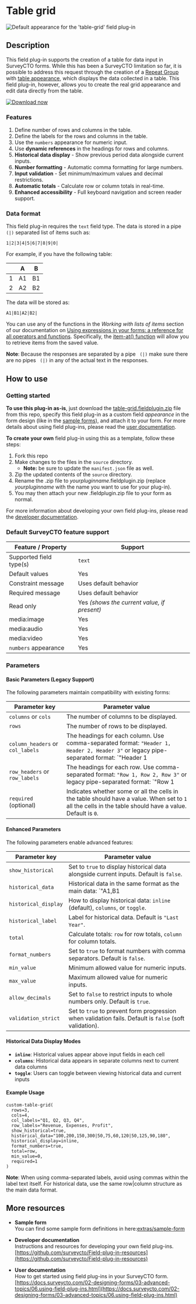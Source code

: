 # Table grid

![Default appearance for the 'table-grid' field plug-in](extras/tablegrid.png)

## Description

This field plug-in supports the creation of a table for data input in SurveyCTO forms. While this has been a SurveyCTO limitation so far, it is possible to address this request through the creation of a [Repeat Group](https://docs.surveycto.com/02-designing-forms/01-core-concepts/06.groups.html) with [table appearance](https://www.surveycto.com/videos/paper-to-digital-tables/), which displays the data collected in a table. This field plug-in, however, allows you to create the real grid appearance and edit data directly from the table.

[![Download now](extras/download-button.png)](https://github.com/surveycto/table-grid/raw/master/table-grid.fieldplugin.zip)

### Features

1. Define number of rows and columns in the table.
1. Define the labels for the rows and columns in the table.
1. Use the `numbers` appearance for numeric input.
1. Use **dynamic references** in the headings for rows and columns.
1. **Historical data display** - Show previous period data alongside current inputs.
1. **Number formatting** - Automatic comma formatting for large numbers.
1. **Input validation** - Set minimum/maximum values and decimal restrictions.
1. **Automatic totals** - Calculate row or column totals in real-time.
1. **Enhanced accessibility** - Full keyboard navigation and screen reader support.

### Data format

This field plug-in requires the `text` field type.
The data is stored in a pipe <code> (|)</code> separated list of items such as: 

`1|2|3|4|5|6|7|8|9|0|`

For example, if you have the following table: 

| | A | B |
| --- | --- | --- |
| 1 | A1 | B1 |
| 2 | A2 | B2 |

The data will be stored as:

`A1|B1|A2|B2|`

You can use any of the functions in the *Working with lists of items* section of our documentation on [Using expressions in your forms: a reference for all operators and functions](https://docs.surveycto.com/02-designing-forms/01-core-concepts/09.expressions.html). Specifically, the [item-at() function](https://docs.surveycto.com/02-designing-forms/01-core-concepts/09.expressions.html#Help_Forms_item-at) will allow you to retrieve items from the saved value.  

**Note**: Because the responses are separated by a pipe <code> (|)</code> make sure there are no pipes <code> (|)</code> in any of the actual text in the responses. 

## How to use

### Getting started

**To use this plug-in as-is**, just download the [table-grid.fieldplugin.zip](https://github.com/surveycto/table-grid/raw/master/table-grid.fieldplugin.zip) file from this repo, specify this field plug-in as a custom field *appearance* in the form design (like in the [sample forms](https://github.com/surveycto/table-grid/tree/master/extras/sample-form)), and attach it to your form. For more details about using field plug-ins, please read the [user documentation](https://docs.surveycto.com/02-designing-forms/03-advanced-topics/06.using-field-plug-ins.html).

**To create your own** field plug-in using this as a template, follow these steps:

1. Fork this repo
1. Make changes to the files in the `source` directory.  
    * **Note:** be sure to update the `manifest.json` file as well.
1. Zip the updated contents of the `source` directory.
1. Rename the .zip file to *yourpluginname*.fieldplugin.zip (replace *yourpluginname* with the name you want to use for your plug-in).
1. You may then attach your new .fieldplugin.zip file to your form as normal.

For more information about developing your own field plug-ins, please read the [developer documentation](https://github.com/surveycto/Field-plug-in-resources).

### Default SurveyCTO feature support

| Feature / Property | Support |
| --- | --- |
| Supported field type(s) | `text`|
| Default values | Yes |
| Constraint message | Uses default behavior |
| Required message | Uses default behavior |
| Read only | Yes *(shows the current value, if present)* |
| media:image | Yes |
| media:audio | Yes |
| media:video | Yes |
| `numbers` appearance | Yes |

### Parameters

#### Basic Parameters (Legacy Support)

The following parameters maintain compatibility with existing forms:

| Parameter key | Parameter value |
| --- | --- |
| `columns` or `cols` | The number of columns to be displayed. |
| `rows` | The number of rows to be displayed. |
| `column_headers` or `col_labels` | The headings for each column. Use comma-separated format: `"Header 1, Header 2, Header 3"` or legacy pipe-separated format: `"Header 1|Header 2|Header 3"` |
| `row_headers` or `row_labels`| The headings for each row. Use comma-separated format: `"Row 1, Row 2, Row 3"` or legacy pipe-separated format: `"Row 1|Row 2|Row 3"` |
| `required` (optional)| Indicates whether some or all the cells in the table should have a value. When set to `1` all the cells in the table should have a value. Default is `0`.|

#### Enhanced Parameters

The following parameters enable advanced features:

| Parameter key | Parameter value |
| --- | --- |
| `show_historical` | Set to `true` to display historical data alongside current inputs. Default is `false`. |
| `historical_data` | Historical data in the same format as the main data: `"A1,B1|A2,B2"` for a 2x2 table. |
| `historical_display` | How to display historical data: `inline` (default), `columns`, or `toggle`. |
| `historical_label` | Label for historical data. Default is `"Last Year"`. |
| `total` | Calculate totals: `row` for row totals, `column` for column totals. |
| `format_numbers` | Set to `true` to format numbers with comma separators. Default is `false`. |
| `min_value` | Minimum allowed value for numeric inputs. |
| `max_value` | Maximum allowed value for numeric inputs. |
| `allow_decimals` | Set to `false` to restrict inputs to whole numbers only. Default is `true`. |
| `validation_strict` | Set to `true` to prevent form progression when validation fails. Default is `false` (soft validation). |

#### Historical Data Display Modes

- **`inline`**: Historical values appear above input fields in each cell
- **`columns`**: Historical data appears in separate columns next to current data columns  
- **`toggle`**: Users can toggle between viewing historical data and current inputs

#### Example Usage

```
custom-table-grid(
  rows=3, 
  cols=4, 
  col_labels="Q1, Q2, Q3, Q4",
  row_labels="Revenue, Expenses, Profit",
  show_historical=true,
  historical_data="100,200,150,300|50,75,60,120|50,125,90,180",
  historical_display=inline,
  format_numbers=true,
  total=row,
  min_value=0,
  required=1
)
```

**Note**: When using comma-separated labels, avoid using commas within the label text itself. For historical data, use the same row|column structure as the main data format.

## More resources

* **Sample form**  
You can find some sample form definitions in here:[extras/sample-form](https://github.com/surveycto/table-grid/tree/master/extras/sample-form)  

* **Developer documentation**  
Instructions and resources for developing your own field plug-ins.  
[https://github.com/surveycto/Field-plug-in-resources](https://github.com/surveycto/Field-plug-in-resources)

* **User documentation**  
How to get started using field plug-ins in your SurveyCTO form.  
[https://docs.surveycto.com/02-designing-forms/03-advanced-topics/06.using-field-plug-ins.html](https://docs.surveycto.com/02-designing-forms/03-advanced-topics/06.using-field-plug-ins.html)
